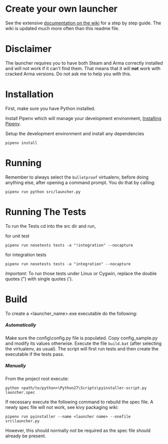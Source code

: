 # Create your own launcher

See the extensive [documentation on the wiki](https://github.com/overfl0/Bulletproof-Arma-Launcher/wiki/Launcher-management) for a step by step guide.
The wiki is updated much more often than this readme file.

# Disclaimer

The launcher requires you to have both Steam and Arma correctly installed and
will not work if it can't find them. That means that it will **not** work with
cracked Arma versions.
Do not ask me to help you with this.

# Installation

First, make sure you have Python installed.

Install Pipenv which will manage your development environment, [Installing Pipenv](https://pipenv.pypa.io/en/latest/install/#installing-pipenv).

Setup the development environment and install any dependencies
```
pipenv install
```

# Running

Remember to always select the `bulletproof` virtualenv, before doing anything
else, after opening a command prompt. You do that by calling:
```
pipenv run python src/launcher.py
```

# Running The Tests

To run the Tests cd into the src dir and run,

for unit test

`pipenv run nosetests tests -a "!integration" --nocapture`

for integration tests

`pipenv run nosetests tests -a "integration" --nocapture`

*Important:* To run those tests under Linux or Cygwin, replace the double
quotes (") with single quotes (').

# Build

To create a <launcher_name>.exe executable do the following:

##### Automatically

Make sure the config\config.py file is populated. Copy config_sample.py and
modify its values otherwise.
Execute the file ```build.bat``` (after selecting the virtualenv, as usual).
The script will first run tests and then create the executable if the tests
pass.

##### Manually

From the project root
execute:

`python <path/to/python>\Python27\Scripts\pyinstaller-script.py launcher.spec`

If necessary execute the following command to
rebuild the spec file. A newly spec file will not work, see kivy packaging wiki:

`pipenv run pyinstaller --name <launcher name> --onefile src\launcher.py`

However, this should normally not be required as the spec file should already be present.
